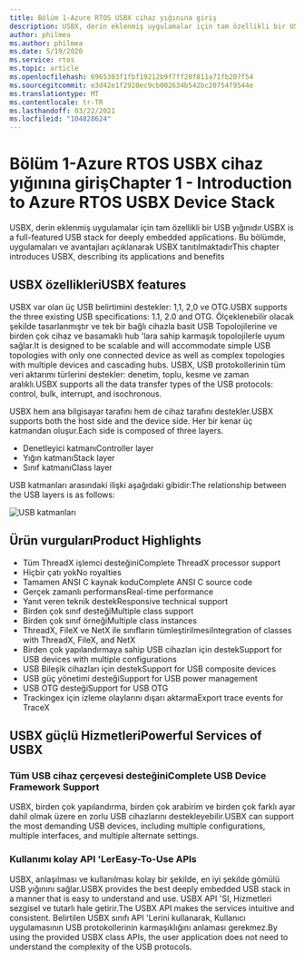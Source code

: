 ```yaml
---
title: Bölüm 1-Azure RTOS USBX cihaz yığınına giriş
description: USBX, derin eklenmiş uygulamalar için tam özellikli bir USB yığınıdır. Bu bölümde, uygulamaları ve avantajları açıklanarak USBX tanıtılmıştır.
author: philmea
ms.author: philmea
ms.date: 5/19/2020
ms.service: rtos
ms.topic: article
ms.openlocfilehash: 6965303f1fbf19212b9f7ff20f811a71fb207f54
ms.sourcegitcommit: e3d42e1f2920ec9cb002634b542bc20754f9544e
ms.translationtype: MT
ms.contentlocale: tr-TR
ms.lasthandoff: 03/22/2021
ms.locfileid: "104828624"
---
```

# <a name="chapter-1---introduction-to-azure-rtos-usbx-device-stack"></a><span data-ttu-id="4eb82-104">Bölüm 1-Azure RTOS USBX cihaz yığınına giriş</span><span class="sxs-lookup"><span data-stu-id="4eb82-104">Chapter 1 - Introduction to Azure RTOS USBX Device Stack</span></span>

<span data-ttu-id="4eb82-105">USBX, derin eklenmiş uygulamalar için tam özellikli bir USB yığınıdır.</span><span class="sxs-lookup"><span data-stu-id="4eb82-105">USBX is a full-featured USB stack for deeply embedded applications.</span></span> <span data-ttu-id="4eb82-106">Bu bölümde, uygulamaları ve avantajları açıklanarak USBX tanıtılmaktadır</span><span class="sxs-lookup"><span data-stu-id="4eb82-106">This chapter introduces USBX, describing its applications and benefits</span></span> 

## <a name="usbx-features"></a><span data-ttu-id="4eb82-107">USBX özellikleri</span><span class="sxs-lookup"><span data-stu-id="4eb82-107">USBX features</span></span>

<span data-ttu-id="4eb82-108">USBX var olan üç USB belirtimini destekler: 1,1, 2,0 ve OTG.</span><span class="sxs-lookup"><span data-stu-id="4eb82-108">USBX supports the three existing USB specifications: 1.1, 2.0 and OTG.</span></span> <span data-ttu-id="4eb82-109">Ölçeklenebilir olacak şekilde tasarlanmıştır ve tek bir bağlı cihazla basit USB Topolojilerine ve birden çok cihaz ve basamaklı hub 'lara sahip karmaşık topolojilerle uyum sağlar.</span><span class="sxs-lookup"><span data-stu-id="4eb82-109">It is designed to be scalable and will accommodate simple USB topologies with only one connected device as well as complex topologies with multiple devices and cascading hubs.</span></span> <span data-ttu-id="4eb82-110">USBX, USB protokollerinin tüm veri aktarımı türlerini destekler: denetim, toplu, kesme ve zaman aralıklı.</span><span class="sxs-lookup"><span data-stu-id="4eb82-110">USBX supports all the data transfer types of the USB protocols: control, bulk, interrupt, and isochronous.</span></span>

<span data-ttu-id="4eb82-111">USBX hem ana bilgisayar tarafını hem de cihaz tarafını destekler.</span><span class="sxs-lookup"><span data-stu-id="4eb82-111">USBX supports both the host side and the device side.</span></span> <span data-ttu-id="4eb82-112">Her bir kenar üç katmandan oluşur.</span><span class="sxs-lookup"><span data-stu-id="4eb82-112">Each side is composed of three layers.</span></span>

- <span data-ttu-id="4eb82-113">Denetleyici katmanı</span><span class="sxs-lookup"><span data-stu-id="4eb82-113">Controller layer</span></span>
- <span data-ttu-id="4eb82-114">Yığın katmanı</span><span class="sxs-lookup"><span data-stu-id="4eb82-114">Stack layer</span></span>
- <span data-ttu-id="4eb82-115">Sınıf katmanı</span><span class="sxs-lookup"><span data-stu-id="4eb82-115">Class layer</span></span>

<span data-ttu-id="4eb82-116">USB katmanları arasındaki ilişki aşağıdaki gibidir:</span><span class="sxs-lookup"><span data-stu-id="4eb82-116">The relationship between the USB layers is as follows:</span></span>

![USB katmanları](media/usbx-device-stack/usb-layers.png)

## <a name="product-highlights"></a><span data-ttu-id="4eb82-118">Ürün vurguları</span><span class="sxs-lookup"><span data-stu-id="4eb82-118">Product Highlights</span></span>

- <span data-ttu-id="4eb82-119">Tüm ThreadX işlemci desteğini</span><span class="sxs-lookup"><span data-stu-id="4eb82-119">Complete ThreadX processor support</span></span>
- <span data-ttu-id="4eb82-120">Hiçbir çatı yok</span><span class="sxs-lookup"><span data-stu-id="4eb82-120">No royalties</span></span>
- <span data-ttu-id="4eb82-121">Tamamen ANSI C kaynak kodu</span><span class="sxs-lookup"><span data-stu-id="4eb82-121">Complete ANSI C source code</span></span>
- <span data-ttu-id="4eb82-122">Gerçek zamanlı performans</span><span class="sxs-lookup"><span data-stu-id="4eb82-122">Real-time performance</span></span>
- <span data-ttu-id="4eb82-123">Yanıt veren teknik destek</span><span class="sxs-lookup"><span data-stu-id="4eb82-123">Responsive technical support</span></span>
- <span data-ttu-id="4eb82-124">Birden çok sınıf desteği</span><span class="sxs-lookup"><span data-stu-id="4eb82-124">Multiple class support</span></span>
- <span data-ttu-id="4eb82-125">Birden çok sınıf örneği</span><span class="sxs-lookup"><span data-stu-id="4eb82-125">Multiple class instances</span></span>
- <span data-ttu-id="4eb82-126">ThreadX, FileX ve NetX ile sınıfların tümleştirilmesi</span><span class="sxs-lookup"><span data-stu-id="4eb82-126">Integration of classes with ThreadX, FileX, and NetX</span></span>
- <span data-ttu-id="4eb82-127">Birden çok yapılandırmaya sahip USB cihazları için destek</span><span class="sxs-lookup"><span data-stu-id="4eb82-127">Support for USB devices with multiple configurations</span></span>
- <span data-ttu-id="4eb82-128">USB Bileşik cihazları için destek</span><span class="sxs-lookup"><span data-stu-id="4eb82-128">Support for USB composite devices</span></span>
- <span data-ttu-id="4eb82-129">USB güç yönetimi desteği</span><span class="sxs-lookup"><span data-stu-id="4eb82-129">Support for USB power management</span></span>
- <span data-ttu-id="4eb82-130">USB OTG desteği</span><span class="sxs-lookup"><span data-stu-id="4eb82-130">Support for USB OTG</span></span>
- <span data-ttu-id="4eb82-131">Trackingex için izleme olaylarını dışarı aktarma</span><span class="sxs-lookup"><span data-stu-id="4eb82-131">Export trace events for TraceX</span></span>

## <a name="powerful-services-of-usbx"></a><span data-ttu-id="4eb82-132">USBX güçlü Hizmetleri</span><span class="sxs-lookup"><span data-stu-id="4eb82-132">Powerful Services of USBX</span></span>

### <a name="complete-usb-device-framework-support"></a><span data-ttu-id="4eb82-133">Tüm USB cihaz çerçevesi desteğini</span><span class="sxs-lookup"><span data-stu-id="4eb82-133">Complete USB Device Framework Support</span></span>

<span data-ttu-id="4eb82-134">USBX, birden çok yapılandırma, birden çok arabirim ve birden çok farklı ayar dahil olmak üzere en zorlu USB cihazlarını destekleyebilir.</span><span class="sxs-lookup"><span data-stu-id="4eb82-134">USBX can support the most demanding USB devices, including multiple configurations, multiple interfaces, and multiple alternate settings.</span></span>

### <a name="easy-to-use-apis"></a><span data-ttu-id="4eb82-135">Kullanımı kolay API 'Ler</span><span class="sxs-lookup"><span data-stu-id="4eb82-135">Easy-To-Use APIs</span></span>

<span data-ttu-id="4eb82-136">USBX, anlaşılması ve kullanılması kolay bir şekilde, en iyi şekilde gömülü USB yığınını sağlar.</span><span class="sxs-lookup"><span data-stu-id="4eb82-136">USBX provides the best deeply embedded USB stack in a manner that is easy to understand and use.</span></span> <span data-ttu-id="4eb82-137">USBX API 'SI, Hizmetleri sezgisel ve tutarlı hale getirir.</span><span class="sxs-lookup"><span data-stu-id="4eb82-137">The USBX API makes the services intuitive and consistent.</span></span> <span data-ttu-id="4eb82-138">Belirtilen USBX sınıfı API 'Lerini kullanarak, Kullanıcı uygulamasının USB protokollerinin karmaşıklığını anlaması gerekmez.</span><span class="sxs-lookup"><span data-stu-id="4eb82-138">By using the provided USBX class APIs, the user application does not need to understand the complexity of the USB protocols.</span></span>
